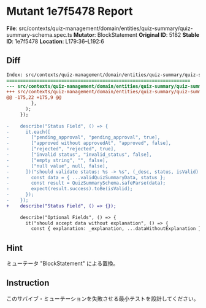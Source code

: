 # Mutant 1e7f5478 Report

**File**: src/contexts/quiz-management/domain/entities/quiz-summary/quiz-summary-schema.spec.ts
**Mutator**: BlockStatement
**Original ID**: 5182
**Stable ID**: 1e7f5478
**Location**: L179:36–L192:6

## Diff

```diff
Index: src/contexts/quiz-management/domain/entities/quiz-summary/quiz-summary-schema.spec.ts
===================================================================
--- src/contexts/quiz-management/domain/entities/quiz-summary/quiz-summary-schema.spec.ts	original
+++ src/contexts/quiz-management/domain/entities/quiz-summary/quiz-summary-schema.spec.ts	mutated #5182
@@ -175,22 +175,9 @@
         },
       );
     });
 
-    describe("Status Field", () => {
-      it.each([
-        ["pending_approval", "pending_approval", true],
-        ["approved without approvedAt", "approved", false],
-        ["rejected", "rejected", true],
-        ["invalid status", "invalid_status", false],
-        ["empty string", "", false],
-        ["null value", null, false],
-      ])("should validate status: %s -> %s", (_desc, status, isValid) => {
-        const data = { ...validQuizSummaryData, status };
-        const result = QuizSummarySchema.safeParse(data);
-        expect(result.success).toBe(isValid);
-      });
-    });
+    describe("Status Field", () => {});
 
     describe("Optional Fields", () => {
       it("should accept data without explanation", () => {
         const { explanation: _explanation, ...dataWithoutExplanation } =
```

## Hint

ミューテータ "BlockStatement" による置換。

## Instruction

このサバイブ・ミューテーションを失敗させる最小テストを設計してください。
